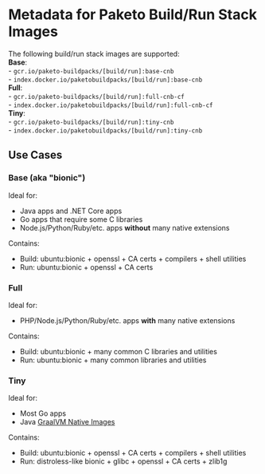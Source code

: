 # Metadata for Paketo Build/Run Stack Images

The following build/run stack images are supported:\
**Base**:\
	- `gcr.io/paketo-buildpacks/[build/run]:base-cnb`\
	- `index.docker.io/paketobuildpacks/[build/run]:base-cnb`\
**Full**:\
	- `gcr.io/paketo-buildpacks/[build/run]:full-cnb-cf`\
	- `index.docker.io/paketobuildpacks/[build/run]:full-cnb-cf`\
**Tiny**:\
	- `gcr.io/paketo-buildpacks/[build/run]:tiny-cnb`\
	- `index.docker.io/paketobuildpacks/[build/run]:tiny-cnb`

## Use Cases


### Base (aka "bionic")
Ideal for:
- Java apps and .NET Core apps
- Go apps that require some C libraries
- Node.js/Python/Ruby/etc. apps **without** many native extensions

Contains:
- Build: ubuntu:bionic + openssl + CA certs + compilers + shell utilities
- Run: ubuntu:bionic + openssl + CA certs

### Full
Ideal for:
- PHP/Node.js/Python/Ruby/etc. apps **with** many native extensions

Contains:
- Build: ubuntu:bionic + many common C libraries and utilities
- Run: ubuntu:bionic + many common libraries and utilities

### Tiny
Ideal for:
- Most Go apps
- Java [GraalVM Native Images](https://www.graalvm.org/docs/reference-manual/native-image/)

Contains:
- Build: ubuntu:bionic + openssl + CA certs + compilers + shell utilities
- Run: distroless-like bionic + glibc + openssl + CA certs + zlib1g
